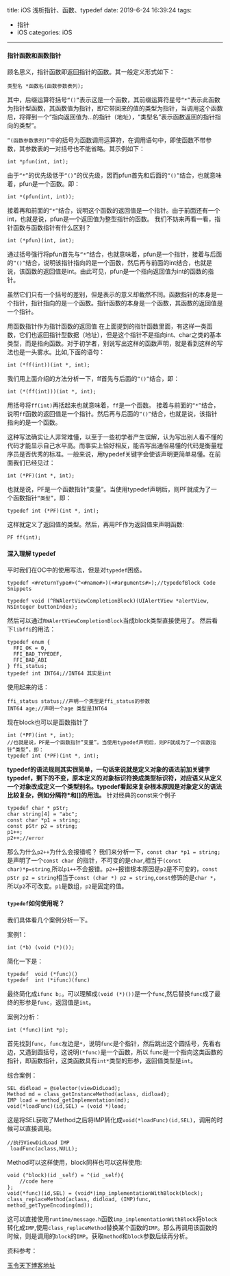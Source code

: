 title: iOS 浅析指针、函数、typedef
date: 2019-6-24 16:39:24
tags: 
- 指针 
- iOS
categories: iOS
---
#### 指针函数和函数指针

顾名思义，指针函数即返回指针的函数。其一般定义形式如下：

```
类型名 *函数名(函数参数表列);  
```
其中，后缀运算符括号`“()”`表示这是一个函数，其前缀运算符星号`“*”`表示此函数为指针型函数，其函数值为指针，即它带回来的值的类型为指针，当调用这个函数后，将得到一个“指向返回值为…的指针（地址），“类型名”表示函数返回的指针指向的类型”。

`“(函数参数表列)”`中的括号为函数调用运算符，在调用语句中，即使函数不带参数，其参数表的一对括号也不能省略。其示例如下：
<!-- more -->

```
int *pfun(int, int);
```
由于`“*”`的优先级低于`“()”`的优先级，因而pfun首先和后面的`“()”`结合，也就意味着，pfun是一个函数。即：

```
int *(pfun(int, int));
```
接着再和前面的`“*”`结合，说明这个函数的返回值是一个指针。由于前面还有一个int，也就是说，pfun是一个返回值为整型指针的函数。
我们不妨来再看一看，指针函数与函数指针有什么区别？

```
int (*pfun)(int, int);
```
通过括号强行将pfun首先与`“*”`结合，也就意味着，pfun是一个指针，接着与后面的`“()”`结合，说明该指针指向的是一个函数，然后再与前面的int结合，也就是说，该函数的返回值是int。由此可见，pfun是一个指向返回值为int的函数的指针。

虽然它们只有一个括号的差别，但是表示的意义却截然不同。函数指针的本身是一个指针，指针指向的是一个函数。指针函数的本身是一个函数，其函数的返回值是一个指针。

用函数指针作为指针函数的返回值
在上面提到的指针函数里面，有这样一类函数，它们也返回指针型数据（地址），但是这个指针不是指向int、char之类的基本类型，而是指向函数。对于初学者，别说写出这样的函数声明，就是看到这样的写法也是一头雾水。比如,下面的语句：

```
int (*ff(int))(int *, int);
```
我们用上面介绍的方法分析一下，ff首先与后面的`“()”`结合，即：

```
int (*(ff(int)))(int *, int);
```
用括号将`ff(int)`再括起来也就意味着，`ff`是一个函数。
接着与前面的`“*”`结合，说明`ff`函数的返回值是一个指针。然后再与后面的`“()”`结合，也就是说，该指针指向的是一个函数。

这种写法确实让人非常难懂，以至于一些初学者产生误解，认为写出别人看不懂的代码才能显示自己水平高。而事实上恰好相反，能否写出通俗易懂的代码是衡量程序员是否优秀的标准。一般来说，用typedef关键字会使该声明更简单易懂。在前面我们已经见过：

```
int (*PF)(int *, int);
```
也就是说，PF是一个函数指针“变量”。当使用typedef声明后，则PF就成为了一个函数指针`“类型”`，即：

```
typedef int (*PF)(int *, int);
```
这样就定义了返回值的类型。然后，再用PF作为返回值来声明函数:

```
PF ff(int);
```


#### 深入理解 typedef
平时我们在OC中的使用写法，但是对`typedef`困惑。
```
typedef <#returnType#>(^<#name#>)(<#arguments#>);//typedefBlock Code Snippets

typedef void (^RWAlertViewCompletionBlock)(UIAlertView *alertView, NSInteger buttonIndex);

```
然后可以通过`RWAlertViewCompletionBlock`当成block类型直接使用了。
然后看下`libffi`的用法：
```
typedef enum {
  FFI_OK = 0,
  FFI_BAD_TYPEDEF,
  FFI_BAD_ABI
} ffi_status;
typedef int INT64;//INT64 其实是int
```
使用起来的话：
```
ffi_status status;//声明一个类型是ffi_status的参数
INT64 age;//声明一个age 类型是INT64
```
现在block也可以是函数指针了
```
int (*PF)(int *, int);
//也就是说，PF是一个函数指针“变量”。当使用typedef声明后，则PF就成为了一个函数指针“类型”，即：
typedef int (*PF)(int *, int);
```
**typedef的语法规则其实很简单，一句话来说就是定义对象的语法前加关键字typedef，剩下的不变，原本定义的对象标识符换成类型标识符，对应语义从定义一个对象改成定义一个类型别名。typedef看起来复杂根本原因是对象定义的语法比较复杂，例如分隔符*和[]的用法。**
针对经典的const来个例子
```
typedef char * pStr;
char string[4] = "abc";
const char *p1 = string;
const pStr p2 = string;
p1++;
p2++;//error
```
那么为什么`p2++`为什么会报错呢？
我们来分析一下，`const char *p1 = string;`是声明了一个`const char `的指针，不可变的是`char`,相当于`(const char)*p=string`,所以`p1++`不会报错。`p2++`报错根本原因是`p2`是不可变的，`const pStr p2 = string`相当于`const (char *) p2 = string`,`const`修饰的是`char *`，所以`p2`不可改变。`p1`是数组，`p2`是固定的值。
#### `typedef`如何使用呢？
我们具体看几个案例分析一下。

案例1：
```
int (*b) (void (*)());
```
简化一下是：
```
typedef  void (*func)()
typedef  int (*ifunc)(func)
```
最终简化成`ifunc b;`。可以理解成`(void (*)())`是一个`func`,然后替换`func`成了最终的形参是`func`，返回值是`int`。

案例2分析：
```
int (*func)(int *p);
```
首先找到`func`，`func`左边是`*`，说明`func`是个指针，然后跳出这个圆括号，先看右边，又遇到圆括号，这说明`(*func)`是一个函数，所以
func是一个指向这类函数的指针，即函数指针，这类函数具有`int*`类型的形参，返回值类型是`int`。

综合案例：
```
SEL didload = @selector(viewDidLoad);
Method md = class_getInstanceMethod(aclass, didload);
IMP load = method_getImplementation(md);
void(*loadFunc)(id,SEL) = (void *)load;
```
这是将SEL获取了Method之后将IMP转化成`void(*loadFunc)(id,SEL)`，调用的时候可以直接调用。
```
//执行ViewDidLoad IMP
 loadFunc(aclass,NULL);
```
Method可以这样使用，block同样也可以这样使用:
```
void (^block)(id _self) = ^(id _self){
    //code here
};
void(*func)(id,SEL) = (void*)imp_implementationWithBlock(block);
class_replaceMethod(aclass, didload, (IMP)func, method_getTypeEncoding(md));
```
这可以直接使用`runtime/message.h`函数`imp_implementationWithBlock`将`block`转化成`IMP`,使用`class_replaceMethod`替换某个函数的`IMP`。那么再调用该函数的时候，则是调用的`block`的`IMP`。获取`method`和`block`参数后续再分析。



资料参考：

[玉令天下博客地址](http://yulingtianxia.com/blog/2014/04/17/han-shu-zhi-zhen-yu-zhi-zhen-han-shu/)
